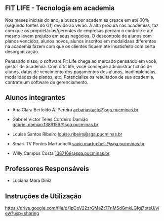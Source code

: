 ## FIT LIFE - Tecnologia em academia

Nos meses iniciais do ano, a busca por academias cresce em até 60% (segundo fontes do G1) devido ao verão. A alta procura nas academias, faz com que os proprietários/gerentes de empresas percam o controle e até mesmo levem prejuízo em seus negócios. O descontrole de alunos com planos vencidos, alunos novos, alunos inscritos em modalidaes diferentes na academia fazem com que os clientes fiquem até insatisfeito com certa desorganização.

Pensando nisso, o software Fit Life chega ao mercado pensando em você, gestor de academia. Com o fit life, você consegue administrar fichas de alunos, datas de vencimento dos pagamentos dos alunos, inadimplencias, modalidades de planos, etc. Potencialize os resultados de sua academia, contrate um software de gerenciamento. 

## Alunos integrantes 

- Ana Clara Bertoldo A. Pereira 
  acbanastacio@sga.pucminas.br
- Gabriel Victor Teles Cordeiro Damião
  gabriel.damiao.1389156@sga.pucminas.br
 
- Louise Santos Ribeiro
 louise.ribeiro@sga.pucminas.br
- Smart TV Pontes Martuchelli
savio.martuchelli@sga.pucminas.br
- Willy Campos Costa
1387169@sga.pucminas.br

## Professores Responsáveis

- Luciana Mara Diniz

## Instruções de Utilização


https://drive.google.com/file/d/1pCoV22zrGMaZtTFnMSdGmkLGfgj7bteU/view?usp=sharing
